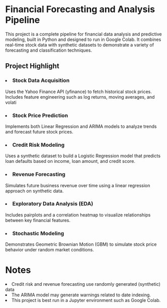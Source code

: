 # Financial Forecasting and Analysis Pipeline
This project is a complete pipeline for financial data analysis and predictive modeling, built in Python and designed to run in Google Colab. It combines real-time stock data with synthetic datasets to demonstrate a variety of forecasting and classification techniques.
## Project Highlight
### <li>Stock Data Acquisition</li>
Uses the Yahoo Finance API (yfinance) to fetch historical stock prices. Includes feature engineering such as log returns, moving averages, and volati
### <li>Stock Price Prediction</li>
Implements both Linear Regression and ARIMA models to analyze trends and forecast future stock prices.

### <li>Credit Risk Modeling</li>
Uses a synthetic dataset to build a Logistic Regression model that predicts loan defaults based on income, loan amount, and credit score.

### <li>Revenue Forecasting</li>
Simulates future business revenue over time using a linear regression approach on synthetic data.

### <li>Exploratory Data Analysis (EDA)</li>
Includes pairplots and a correlation heatmap to visualize relationships between key financial features.

### <li>Stochastic Modeling</li>
Demonstrates Geometric Brownian Motion (GBM) to simulate stock price behavior under random market conditions.

# Notes
<li>Credit risk and revenue forecasting use randomly generated (synthetic) data</li>

<li>The ARIMA model may generate warnings related to date indexing.</li>

<li>This project is best run in a Jupyter environment such as Google Colab.</li>

